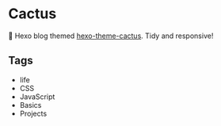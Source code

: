 # Cactus

🌵 Hexo blog themed [hexo-theme-cactus](https://github.com/probberechts/hexo-theme-cactus). Tidy and responsive!

## Tags

+ life
+ CSS
+ JavaScript
+ Basics
+ Projects
